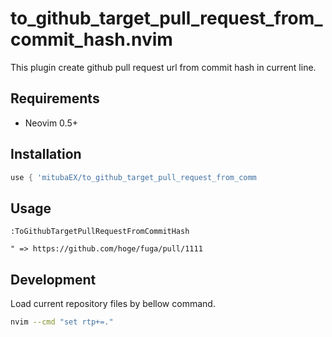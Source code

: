 # to_github_target_pull_request_from_commit_hash.nvim

This plugin create github pull request url from commit hash in current line.

## Requirements

- Neovim 0.5+

## Installation
```lua
use { 'mitubaEX/to_github_target_pull_request_from_comm
```

## Usage
```vim
:ToGithubTargetPullRequestFromCommitHash

" => https://github.com/hoge/fuga/pull/1111
```

## Development
Load current repository files by bellow command.

```sh
nvim --cmd "set rtp+=."
```
